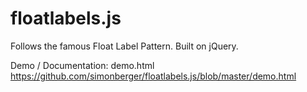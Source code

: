 floatlabels.js
==============

Follows the famous Float Label Pattern. Built on jQuery.

Demo / Documentation: demo.html 
https://github.com/simonberger/floatlabels.js/blob/master/demo.html
